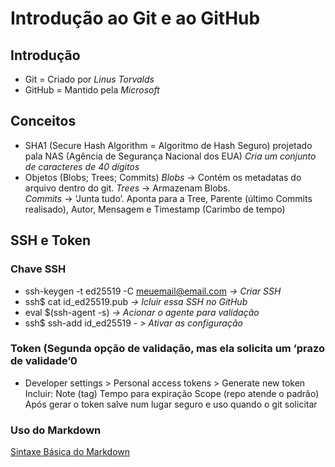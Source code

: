# Introdução ao Git e ao GitHub
## Introdução
 - Git = Criado por _Linus Torvalds_
 - GitHub = Mantido pela _Microsoft_
	
## Conceitos
 - SHA1 (Secure Hash Algorithm = Algoritmo de Hash Seguro) projetado pala NAS (Agência de Segurança Nacional dos EUA)
 	_Cria um conjunto de caracteres de 40 dígitos_
 - Objetos (Blobs; Trees; Commits)
	_Blobs_ -> Contém os metadatas do arquivo dentro do git.
	_Trees_ -> Armazenam Blobs.			
	_Commits_ -> ‘Junta tudo’. Aponta para a Tree, Parente (último Commits realisado), Autor, Mensagem e Timestamp (Carimbo de tempo)
				

## SSH e Token
### Chave SSH
 - ssh-keygen -t ed25519 -C meuemail@email.com _-> Criar SSH_
 - ssh$ cat id_ed25519.pub _-> Icluir essa SSH no GitHub_
 - eval $(ssh-agent -s) _-> Acionar o agente para validação_
 - ssh$ ssh-add id_ed25519 _- > Ativar as configuração_

### Token (Segunda opção de validação, mas ela solicita um ‘prazo de validade’0
 - Developer settings > Personal access tokens > Generate new token
	Incluir:
		Note (tag)
		Tempo para expiração
		Scope (repo atende o padrão)
		Após gerar o token salve num lugar seguro e uso quando o git solicitar
		

### Uso do Markdown
[Sintaxe Básica do Markdown](https://www.markdownguide.org/basic-syntax)
